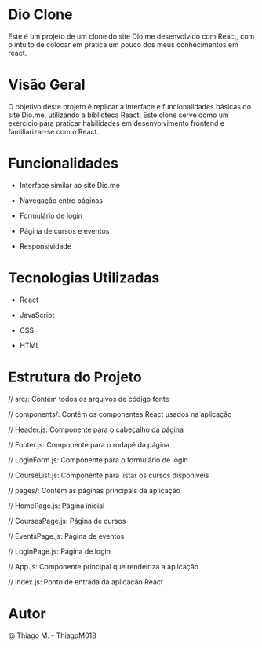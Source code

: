 # Dio Clone
Este é um projeto de um clone do site Dio.me desenvolvido com React, com o intuito de colocar em pratica um pouco dos meus conhecimentos em react.

# Visão Geral
O objetivo deste projeto é replicar a interface e funcionalidades básicas do site Dio.me, utilizando a biblioteca React. Este clone serve como um exercício para praticar habilidades em desenvolvimento frontend e familiarizar-se com o React.

# Funcionalidades

- Interface similar ao site Dio.me

- Navegação entre páginas

- Formulário de login

- Página de cursos e eventos

- Responsividade

# Tecnologias Utilizadas

- React

- JavaScript

- CSS

- HTML

# Estrutura do Projeto

//  src/: Contém todos os arquivos de código fonte

// components/: Contém os componentes React usados na aplicação

// Header.js: Componente para o cabeçalho da página

// Footer.js: Componente para o rodapé da página

// LoginForm.js: Componente para o formulário de login

// CourseList.js: Componente para listar os cursos disponíveis

// pages/: Contém as páginas principais da aplicação

// HomePage.js: Página inicial

// CoursesPage.js: Página de cursos

// EventsPage.js: Página de eventos

// LoginPage.js: Página de login

// App.js: Componente principal que rendeiriza a aplicação

// index.js: Ponto de entrada da aplicação React

# Autor
@ Thiago M. - ThiagoM018
